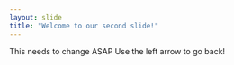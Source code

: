 ```yaml
---
layout: slide
title: "Welcome to our second slide!"
---
```

This needs to change ASAP
Use the left arrow to go back!
